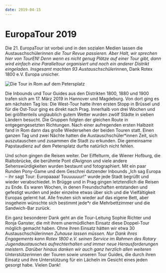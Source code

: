 ```yaml
---
date: 2019-04-15
---
```

# EuropaTour 2019
Die 21. EuropaTour ist vorbei und in den sozialen Medien lassen die Austauschschüler*innen die Tour Revue passieren. Aber Halt, wir sprechen hier von TourEN! Denn wenn es nicht genug Plätze auf einer Tour gibt, dann wird einfach eine Paralleltour organisiert und noch ein anderer Distrikt eingeladen. Insgesamt machten 93 Austauschschüler*innen, Dank Rotex 1800 e.V. Europa unsicher.

![Die Tour in Rom auf dem Petersplatz](/img/2019-europatour.jpg)

Die Inbounds und Tour Guides aus den Distrikten 1800, 1880 und 1900 trafen sich am 17. März 2019 in Hannover und Magdeburg. Von dort ging es am nächsten Tag los: Die West-Tour hatte ihren ersten Stopp in Brüssel und für die Ost-Tour ging es direkt nach Prag. Innerhalb von drei Wochen und bei größtenteils unglaublich gutem Wetter wurden zwölf Städte in sieben Ländern besucht. Die Gruppen folgten der gleichen Route in entgegengesetzten Richtungen. Nach einer aufregenden ersten Halbzeit fand in Rom dann das große Wiedersehen der beiden Touren statt. Einen ganzen Tag und zwei Nächte hatten die Austauschschüler*innen Zeit, sich auszutauschen und zusammen die Stadt zu erkunden. Die gemeinsame Papstaudienz auf dem Petersplatz durfte natürlich nicht fehlen.

Und schon gingen die Reisen weiter. Der Eiffelturm, die Wiener Hofburg, die Rialtobrücke, die berühmte Pont d’Avignon und viele andere Sehenswürdigkeiten wurden bestaunt und fotographiert. Mit ein paar Runden Pony-Game und dem Geschrei dutzender Inbounds „Ich sag Europa – ihr sagt Tour: Europaaaa! Touuuuuur!“ wurde jede Stadt begrüßt und wieder verabschiedet.
In Brügge und in Prag gingen letztendlich die Reisen zu Ende. Es waren Wochen, in denen Freundschaften entstanden und gefestigt wurden und jeder einzelne etwas über sich und die Vielfältigkeit Europas gelernt hat. Alle freuten sich wieder auf das eigene Bett, aber insgeheim wünschte sich bestimmt jede*r die Mehrbettzimmer und die Sandwich-Bar zurück.

Ein ganz besonderer Dank geht an die Tour-Leitung Sophie Richter und Ronja Ganster, die mit ihrem unermüdlichen Einsatz diese Doppel-Tour möglich gemacht haben. Ohne ihren Einsatz hätten wir etwa 30 Austauschschüler*innen Zuhause lassen müssen. Nur Dank ihres Engagements kann Rotex 1800 e.V. seinen Service im Rahmen des Rotary Jugendaustausches aufrechterhalten und immer neue Herausforderungen meistern. Darüber hinaus danken wir auch ganz herzlich allen weiteren Unterstützer*innen der Touren sowie unseren Tour Guides, die durch ihren Einsatz und ihre Unterstützung für ein Lächeln im Gesicht eines jeden gesorgt habe. Vielen Dank!